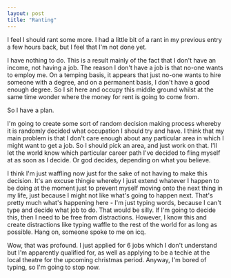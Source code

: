 ```yaml
---
layout: post
title: "Ranting"
---
```

I feel I should rant some more. I had a little bit of a rant in my previous
entry a few hours back, but I feel that I'm not done yet.

I have nothing to do. This is a result mainly of the fact that I don't have an
income, not having a job. The reason I don't have a job is that no-one wants
to employ me. On a temping basis, it appears that just no-one wants to hire
someone with a degree, and on a permanent basis, I don't have a good enough
degree. So I sit here and occupy this middle ground whilst at the same time
wonder where the money for rent is going to come from.

So I have a plan.

I'm going to create some sort of random decision making process whereby it is
randomly decided what occupation I should try and have. I think that my main
problem is that I don't care enough about any particular area in which I might
want to get a job. So I should pick an area, and just work on that. I'll let
the world know which particular career path I've decided to fling myself at as
soon as I decide. Or god decides, depending on what you believe.

I think I'm just waffling now just for the sake of not having to make this
decision. It's an excuse thingie whereby I just extend whatever I happen to be
doing at the moment just to prevent myself moving onto the next thing in my
life, just because I might not like what's going to happen next. That's pretty
much what's happening here - I'm just typing words, because I can't type and
decide what job to do. That would be silly. If I'm going to decide this, then
I need to be free from distractions. However, I know this and create
distractions like typing waffle to the rest of the world for as long as
possible. Hang on, someone spoke to me on icq.

Wow, that was profound. I just applied for 6 jobs which I don't understand but
I'm apparently qualified for, as well as applying to be a techie at the local
theatre for the upcoming christmas period. Anyway, I'm bored of typing, so I'm
going to stop now.
